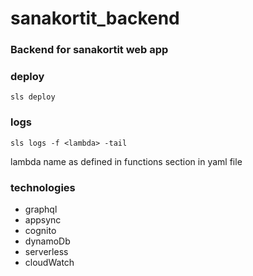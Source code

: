# sanakortit_backend
### Backend for sanakortit web app

### deploy
```
sls deploy
```
### logs
```
sls logs -f <lambda> -tail
``` 
lambda name as defined in functions section in yaml file
  
### technologies
  - graphql
  - appsync
  - cognito
  - dynamoDb
  - serverless
  - cloudWatch
